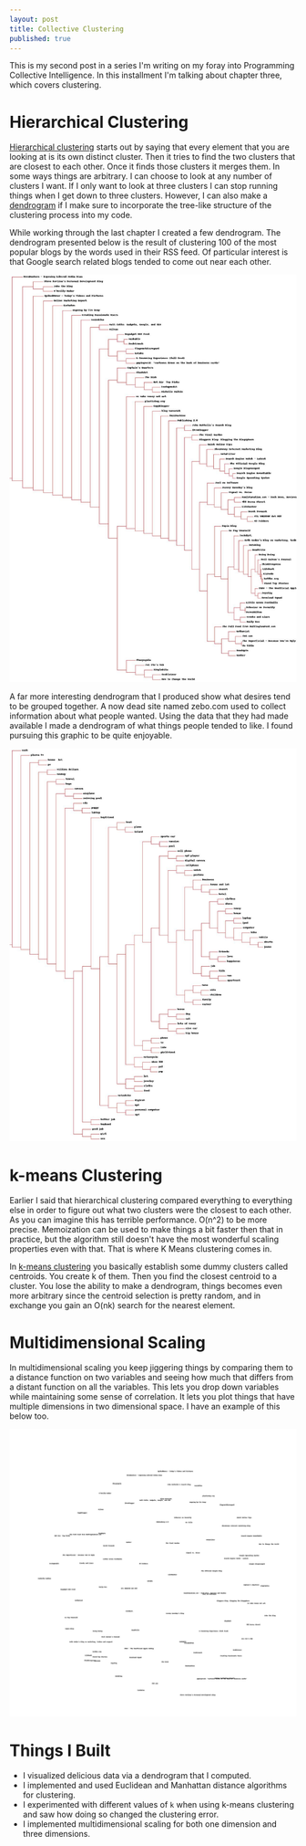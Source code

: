 ```yaml
---
layout: post
title: Collective Clustering
published: true
---
```


This is my second post in a series I'm writing on my foray into Programming
Collective Intelligence. In this installment I'm talking about chapter three,
which covers clustering.

# Hierarchical Clustering

[Hierarchical clustering][1] starts out by saying that every element that you
are looking at is its own distinct cluster. Then it tries to find the two
clusters that are closest to each other. Once it finds those clusters it merges
them. In some ways things are arbitrary. I can choose to look at any number of
clusters I want. If I only want to look at three clusters I can stop
running things when I get down to three clusters. However, I can also make a
[dendrogram][2] if I make sure to incorporate the tree-like structure of the
clustering process into my code.

While working through the last chapter I created a few dendrogram. The
dendrogram presented below is the result of clustering 100 of the most popular
blogs by the words used in their RSS feed. Of particular interest is that
Google search related blogs tended to come out near each other.

![Dendrogram of Blog Clustering by Word Use][3]

A far more interesting dendrogram that I produced show what desires tend to be
grouped together. A now dead site named zebo.com used to collect information
about what people wanted. Using the data that they had made available I made a
dendrogram of what things people tended to like. I found pursuing this graphic
to be quite enjoyable.

![Dendrogram of Desires by Shared Desires][4]

# k-means Clustering

Earlier I said that hierarchical clustering compared everything to everything
else in order to figure out what two clusters were the closest to each other.
As you can imagine this has terrible performance. O(n^2) to be more precise.
Memoization can be used to make things a bit faster then that in practice, but
the algorithm still doesn't have the most wonderful scaling properties even
with that. That is where K Means clustering comes in.

In [k-means clustering][5] you basically establish some dummy clusters called
centroids. You create k of them. Then you find the closest centroid to a
cluster. You lose the ability to make a dendrogram, things becomes even more
arbitrary since the centroid selection is pretty random, and in exchange you
gain an O(nk) search for the nearest element.

# Multidimensional Scaling

In multidimensional scaling you keep jiggering things by comparing them to a
distance function on two variables and seeing how much that differs from a
distant function on all the variables. This lets you drop down variables while
maintaining some sense of correlation. It lets you plot things that have
multiple dimensions in two dimensional space. I have an example of this below
too.

![Blogs By Scaled Down Word Count Feature Vector][6]

# Things I Built

- I visualized delicious data via a dendrogram that I computed.
- I implemented and used Euclidean and Manhattan distance algorithms for clustering.
- I experimented with different values of `k` when using k-means clustering and
  saw how doing so changed the clustering error.
- I implemented multidimensional scaling for both one dimension and three dimensions.

[1]: https://en.wikipedia.org/wiki/Hierarchical_clustering
[2]: http://en.wikipedia.org/wiki/Dendrogram
[3]: /img/collective-cluster/dend1.jpg "Dendrogram of Blog Clustering by Word Use"
[4]: /img/collective-cluster/dend2.jpg "Dendrogram of Desires by Shared Desires"
[5]: https://en.wikipedia.org/wiki/K-means_clustering
[6]: /img/collective-cluster/scaled.jpg "Blogs Scaled Down"
